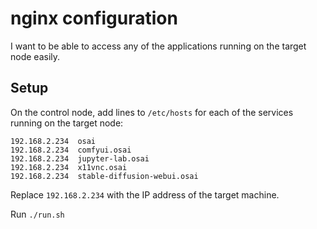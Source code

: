 # nginx configuration

I want to be able to access any of the applications running on the target node easily.

## Setup

On the control node, add lines to `/etc/hosts` for each of the services running on the target node:

```
192.168.2.234  osai
192.168.2.234  comfyui.osai
192.168.2.234  jupyter-lab.osai
192.168.2.234  x11vnc.osai
192.168.2.234  stable-diffusion-webui.osai
```

Replace `192.168.2.234` with the IP address of the target machine.

Run `./run.sh`
